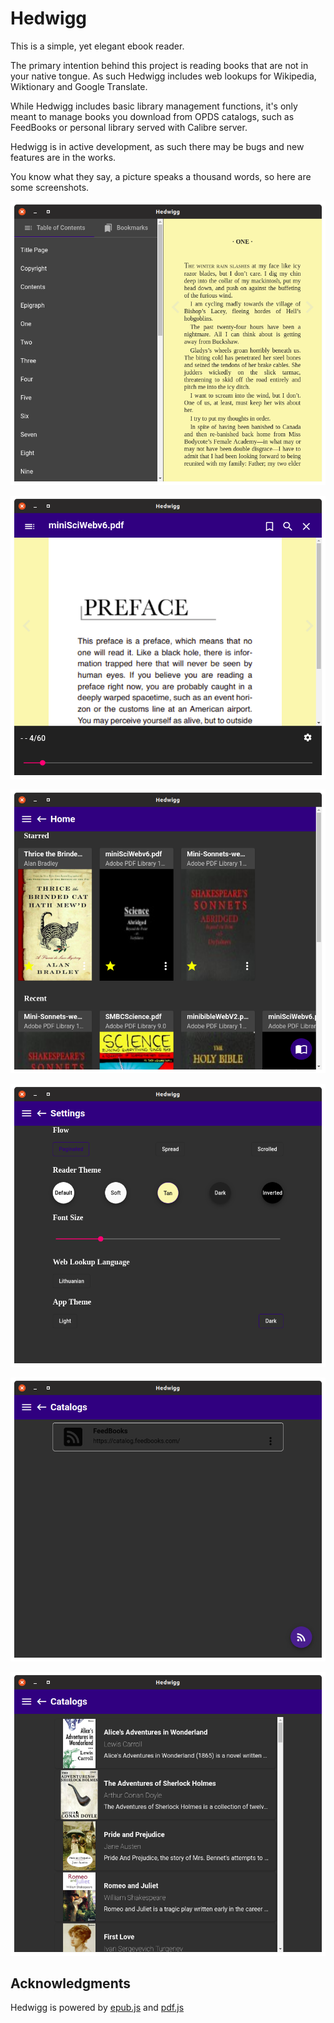 # Hedwigg

This is a simple, yet elegant ebook reader.

The primary intention behind this project is reading books that are not in
your native tongue.
As such Hedwigg includes web lookups for Wikipedia, Wiktionary and Google Translate.

While Hedwigg includes basic library management functions, it's only meant to manage books you
download from OPDS catalogs, such as FeedBooks or personal library served with Calibre server.

Hedwigg is in active development, as such there may be bugs and new features are in the works.

You know what they say, a picture speaks a thousand words, so here are some screenshots.

![Epub book with Table of Contents open](./screenshots/book-epub.png)

![Pdf book with interface (chrome) brought up](./screenshots/book-pdf.png)

![Home page](./screenshots/home.png)

![Settings (modified)](./screenshots/settings.png)

![Catalogs page with FeedBooks added](./screenshots/catalogs.png)

![Browsing the OPDS feed](./screenshots/opds-feed.png)

## Acknowledgments

Hedwigg is powered by [epub.js](http://futurepress.org/) and [pdf.js](https://mozilla.github.io/pdf.js/)
